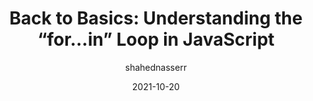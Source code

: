 ---
author: shahednasserr
date: 2021-10-20
hidden: true
publisher: sitepointdotcom
tags:
  - javascript
target_url: https://www.sitepoint.com/javascript-for-in-loop-basics/
title: "Back to Basics: Understanding the “for…in” Loop in JavaScript"
---